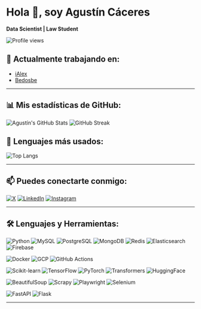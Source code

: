 # Hola 👋, soy Agustín Cáceres

**Data Scientist | Law Student**

![Profile views](https://komarev.com/ghpvc/?username=agustin-caceres&label=Profile%20views&color=0e75b6&style=flat)

## 🚀 Actualmente trabajando en:
- [iAlex](https://ialex.com.ar/)
- [Bedosbe](https://provhea.com/)

---

## 📊 Mis estadísticas de GitHub:
![Agustín's GitHub Stats](https://github-readme-stats.vercel.app/api?username=agustin-caceres&show_icons=true&theme=tokyonight)
![GitHub Streak](https://github-readme-streak-stats.herokuapp.com/?user=agustin-caceres&theme=tokyonight)

## 🎨 Lenguajes más usados:
![Top Langs](https://github-readme-stats.vercel.app/api/top-langs/?username=agustin-caceres&layout=compact&theme=tokyonight)

---

## 📫 Puedes conectarte conmigo:

[![X](https://img.shields.io/badge/X-000000?style=for-the-badge&logo=twitter&logoColor=white)](https://x.com/agustin_cceres)
[![LinkedIn](https://img.shields.io/badge/LinkedIn-0077B5?style=for-the-badge&logo=linkedin&logoColor=white)](https://www.linkedin.com/in/agustincaceres9)
[![Instagram](https://img.shields.io/badge/Instagram-E4405F?style=for-the-badge&logo=instagram&logoColor=white)](https://www.instagram.com/agustin__caceres/)

---

## 🛠️ Lenguajes y Herramientas:
![Python](https://img.shields.io/badge/Python-3776AB?style=for-the-badge&logo=python&logoColor=white)
![MySQL](https://img.shields.io/badge/MySQL-4479A1?style=for-the-badge&logo=mysql&logoColor=white)
![PostgreSQL](https://img.shields.io/badge/PostgreSQL-336791?style=for-the-badge&logo=postgresql&logoColor=white)
![MongoDB](https://img.shields.io/badge/MongoDB-47A248?style=for-the-badge&logo=mongodb&logoColor=white)
![Redis](https://img.shields.io/badge/Redis-DC382D?style=for-the-badge&logo=redis&logoColor=white)
![Elasticsearch](https://img.shields.io/badge/Elasticsearch-005571?style=for-the-badge&logo=elasticsearch&logoColor=white)
![Firebase](https://img.shields.io/badge/Firebase-FFCA28?style=for-the-badge&logo=firebase&logoColor=white)


![Docker](https://img.shields.io/badge/Docker-2496ED?style=for-the-badge&logo=docker&logoColor=white)
![GCP](https://img.shields.io/badge/Google%20Cloud-4285F4?style=for-the-badge&logo=google-cloud&logoColor=white)
![GitHub Actions](https://img.shields.io/badge/GitHub%20Actions-2088FF?style=for-the-badge&logo=github-actions&logoColor=white)


![Scikit-learn](https://img.shields.io/badge/Scikit--learn-F7931E?style=for-the-badge&logo=scikit-learn&logoColor=white)
![TensorFlow](https://img.shields.io/badge/TensorFlow-FF6F00?style=for-the-badge&logo=tensorflow&logoColor=white)
![PyTorch](https://img.shields.io/badge/PyTorch-EE4C2C?style=for-the-badge&logo=pytorch&logoColor=white)
![Transformers](https://img.shields.io/badge/Transformers-FFBF00?style=for-the-badge&logo=huggingface&logoColor=black)
![HuggingFace](https://img.shields.io/badge/HuggingFace-FFD700?style=for-the-badge&logo=huggingface&logoColor=black)


![BeautifulSoup](https://img.shields.io/badge/BeautifulSoup-4B8BBE?style=for-the-badge&logo=python&logoColor=white)
![Scrapy](https://img.shields.io/badge/Scrapy-88D400?style=for-the-badge&logo=scrapy&logoColor=white)
![Playwright](https://img.shields.io/badge/Playwright-2EAD33?style=for-the-badge&logo=playwright&logoColor=white)
![Selenium](https://img.shields.io/badge/Selenium-43B02A?style=for-the-badge&logo=selenium&logoColor=white)


![FastAPI](https://img.shields.io/badge/FastAPI-009688?style=for-the-badge&logo=fastapi&logoColor=white)
![Flask](https://img.shields.io/badge/Flask-000000?style=for-the-badge&logo=flask&logoColor=white)

---
